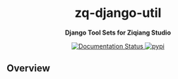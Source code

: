 <div align="center">

# zq-django-util
**Django Tool Sets for Ziqiang Studio**

<!-- markdownlint-disable-next-line MD036 -->
</div>

<p align="center">
  <a href="https://zq-django-util.readthedocs.io/en/latest/?badge=latest">
    <img src="https://readthedocs.org/projects/zq-django-template/badge/?version=latest" alt="Documentation Status" >
  </a>
  <a href="https://pypi.org/project/zq-django-template/">
    <img src="https://img.shields.io/pypi/v/zq-django-template" alt="pypi">
  </a>
</p>
<!-- markdownlint-enable MD033 -->

## Overview
